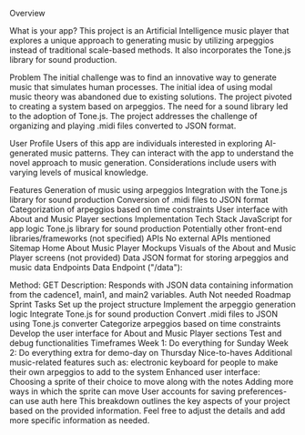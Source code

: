 Overview

What is your app?
This project is an Artificial Intelligence music player that explores a unique approach to generating music by utilizing arpeggios instead of traditional scale-based methods. It also incorporates the Tone.js library for sound production.

Problem
The initial challenge was to find an innovative way to generate music that simulates human processes. The initial idea of using modal music theory was abandoned due to existing solutions. The project pivoted to creating a system based on arpeggios. The need for a sound library led to the adoption of Tone.js. The project addresses the challenge of organizing and playing .midi files converted to JSON format.

User Profile
Users of this app are individuals interested in exploring AI-generated music patterns. They can interact with the app to understand the novel approach to music generation. Considerations include users with varying levels of musical knowledge.

Features
Generation of music using arpeggios
Integration with the Tone.js library for sound production
Conversion of .midi files to JSON format
Categorization of arpeggios based on time constraints
User interface with About and Music Player sections
Implementation
Tech Stack
JavaScript for app logic
Tone.js library for sound production
Potentially other front-end libraries/frameworks (not specified)
APIs
No external APIs mentioned
Sitemap
Home
About
Music Player
Mockups
Visuals of the About and Music Player screens (not provided)
Data
JSON format for storing arpeggios and music data
Endpoints
Data Endpoint ("/data"):

Method: GET
Description: Responds with JSON data containing information from the cadence1, main1, and main2 variables.
Auth
Not needed
Roadmap
Sprint Tasks
Set up the project structure
Implement the arpeggio generation logic
Integrate Tone.js for sound production
Convert .midi files to JSON using Tone.js converter
Categorize arpeggios based on time constraints
Develop the user interface for About and Music Player sections
Test and debug functionalities
Timeframes
Week 1: Do everything for Sunday
Week 2: Do everything extra for demo-day on Thursday
Nice-to-haves
Additional music-related features such as: 
electronic keyboard for people to make their own arpeggios to add to the system
Enhanced user interface:
Choosing a sprite of their choice to move along with the notes
Adding more ways in which the sprite can move 
User accounts for saving preferences- can use auth here 
This breakdown outlines the key aspects of your project based on the provided information. Feel free to adjust the details and add more specific information as needed.
